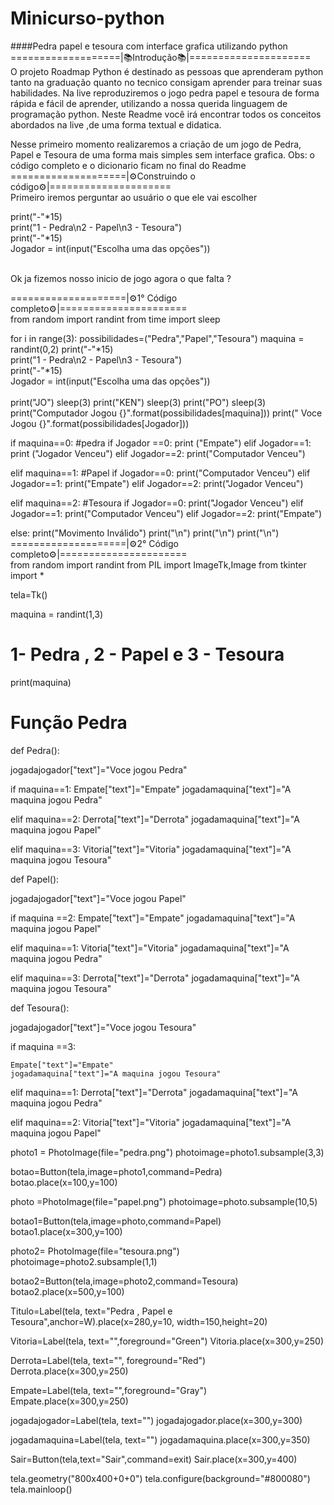 # Minicurso-python
####Pedra papel e tesoura com interface grafica utilizando python<br/>
===================|📚Introdução📚|=====================<br/>
O projeto Roadmap Python é destinado as pessoas que aprenderam python tanto na graduação quanto no tecnico consigam aprender para treinar suas habilidades. Na live reproduziremos o jogo pedra papel e tesoura de forma rápida e fácil de aprender, utilizando a nossa querida linguagem de programação python.
Neste Readme você irá encontrar todos os conceitos abordados na live ,de uma forma textual e didatica.

Nesse primeiro momento realizaremos a criação de um jogo de Pedra, Papel e Tesoura de uma forma mais simples sem interface grafica.
Obs: o código completo e o dicionario ficam no final do Readme<br/>
====================|⚙️Construindo o código⚙️|=====================<br/>
Primeiro iremos perguntar ao usuário o que ele vai escolher<br/>

print("-"*15)<br/>
print("1 - Pedra\n2 - Papel\n3 - Tesoura")<br/>
print("-"*15)<br/>
Jogador = int(input("Escolha uma das opções"))<br/>
<br/>

Ok ja fizemos nosso inicio de jogo agora o que falta ?

====================|⚙️1° Código completo⚙️|======================<br/>
from random import randint from time import sleep

for i in range(3): possibilidades=("Pedra","Papel","Tesoura") maquina = randint(0,2)
print("-"*15)<br/>
print("1 - Pedra\n2 - Papel\n3 - Tesoura")<br/>
print("-"*15)<br/>
Jogador = int(input("Escolha uma das opções"))<br/>
<br/>
print("JO")
sleep(3)
print("KEN")
sleep(3)
print("PO")
sleep(3)
print("Computador Jogou {}".format(possibilidades[maquina]))
print(" Voce      Jogou {}".format(possibilidades[Jogador]))

if maquina==0:
#pedra
    if Jogador ==0:
      print ("Empate")
    elif Jogador==1:
      print ("Jogador Venceu") 
    elif Jogador==2:
      print("Computador Venceu")


elif maquina==1:
  #Papel
      if Jogador==0:
        print("Computador Venceu") 
      elif Jogador==1:
        print("Empate")
      elif Jogador==2:
        print("Jogador Venceu")

elif maquina==2:
  #Tesoura
      if Jogador==0:
        print("Jogador Venceu")
      elif Jogador==1:
        print("Computador Venceu")
      elif Jogador==2:
        print("Empate")

else:
   print("Movimento Inválido") 
print("\n") print("\n") print("\n")<br/>
====================|⚙️2° Código completo⚙️|======================<br/>
from random import randint
from PIL import ImageTk,Image
from tkinter import *



tela=Tk()

maquina = randint(1,3)
# 1- Pedra , 2 - Papel e 3 - Tesoura 

print(maquina)


# Função Pedra
def Pedra():

  jogadajogador["text"]="Voce jogou Pedra"

  if maquina==1:
    Empate["text"]="Empate"
    jogadamaquina["text"]="A maquina jogou Pedra"

  elif maquina==2:
    Derrota["text"]="Derrota"
    jogadamaquina["text"]="A maquina jogou Papel"

  elif maquina==3:
     Vitoria["text"]="Vitoria"
     jogadamaquina["text"]="A maquina jogou Tesoura"



def Papel():

  jogadajogador["text"]="Voce jogou Papel"


  if maquina ==2:
    Empate["text"]="Empate"
    jogadamaquina["text"]="A maquina jogou Papel"

  elif maquina==1:
    Vitoria["text"]="Vitoria"
    jogadamaquina["text"]="A maquina jogou Pedra"  

  elif maquina==3:
    Derrota["text"]="Derrota"
    jogadamaquina["text"]="A maquina jogou Tesoura"


def Tesoura():

  jogadajogador["text"]="Voce jogou Tesoura"


  if maquina ==3:

    Empate["text"]="Empate"
    jogadamaquina["text"]="A maquina jogou Tesoura"


  elif maquina==1:
     Derrota["text"]="Derrota"
     jogadamaquina["text"]="A maquina jogou Pedra"

  elif maquina==2:
    Vitoria["text"]="Vitoria"
    jogadamaquina["text"]="A maquina jogou Papel"     


photo1 = PhotoImage(file="pedra.png")
photoimage=photo1.subsample(3,3)

botao=Button(tela,image=photo1,command=Pedra)
botao.place(x=100,y=100)

photo =PhotoImage(file="papel.png")
photoimage=photo.subsample(10,5)

botao1=Button(tela,image=photo,command=Papel)
botao1.place(x=300,y=100)


photo2= PhotoImage(file="tesoura.png")
photoimage=photo2.subsample(1,1)

botao2=Button(tela,image=photo2,command=Tesoura)
botao2.place(x=500,y=100)


Titulo=Label(tela, text="Pedra , Papel e Tesoura",anchor=W).place(x=280,y=10, width=150,height=20)

Vitoria=Label(tela, text="",foreground="Green")
Vitoria.place(x=300,y=250)

Derrota=Label(tela, text="", foreground="Red")
Derrota.place(x=300,y=250)

Empate=Label(tela, text="",foreground="Gray")
Empate.place(x=300,y=250)


jogadajogador=Label(tela, text="")
jogadajogador.place(x=300,y=300)


jogadamaquina=Label(tela, text="")
jogadamaquina.place(x=300,y=350)


Sair=Button(tela,text="Sair",command=exit)
Sair.place(x=300,y=400)


tela.geometry("800x400+0+0")
tela.configure(background="#800080")
tela.mainloop()
